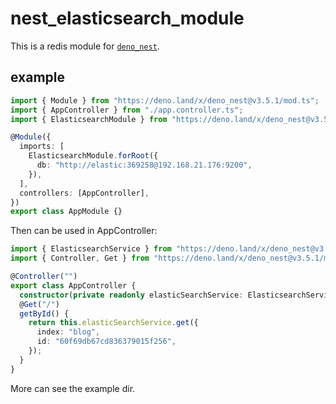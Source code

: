 # nest_elasticsearch_module

This is a redis module for [`deno_nest`](https://deno.land/x/deno_nest).

## example

```typescript
import { Module } from "https://deno.land/x/deno_nest@v3.5.1/mod.ts";
import { AppController } from "./app.controller.ts";
import { ElasticsearchModule } from "https://deno.land/x/deno_nest@v3.5.1/modules/elasticsearch/mod.ts";

@Module({
  imports: [
    ElasticsearchModule.forRoot({
      db: "http://elastic:369258@192.168.21.176:9200",
    }),
  ],
  controllers: [AppController],
})
export class AppModule {}
```

Then can be used in AppController:

```ts
import { ElasticsearchService } from "https://deno.land/x/deno_nest@v3.5.1/modules/elasticsearch/mod.ts";
import { Controller, Get } from "https://deno.land/x/deno_nest@v3.5.1/mod.ts";

@Controller("")
export class AppController {
  constructor(private readonly elasticSearchService: ElasticsearchService) {}
  @Get("/")
  getById() {
    return this.elasticSearchService.get({
      index: "blog",
      id: "60f69db67cd836379015f256",
    });
  }
}
```

More can see the example dir.
